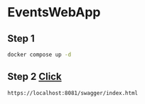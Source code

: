 # EventsWebApp

## Step 1
```bash
docker compose up -d
```

## Step 2 [Click](https://localhost:8081/swagger/index.html)
```bash
https://localhost:8081/swagger/index.html
```